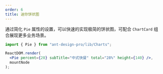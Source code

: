 ```yaml
---
order: 6
title: 迷你饼状图
---
```


通过简化 `Pie` 属性的设置，可以快速的实现极简的饼状图，可配合 `ChartCard` 组合展现更多业务场景。

```jsx
import { Pie } from "ant-design-pro/lib/Charts";

ReactDOM.render(
  <Pie percent={28} subTitle="中式快餐" total="28%" height={140} />,
  mountNode
);
```
